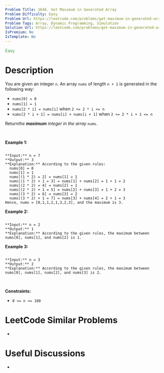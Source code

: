 ```yaml
---
Problem Title: 1646. Get Maximum in Generated Array
Problem Difficulty: Easy
Problem Url: https://leetcode.com/problems/get-maximum-in-generated-array/
Problem Tags: Array, Dynamic Programming, Simulation
Solution Url: https://leetcode.com/problems/get-maximum-in-generated-array/solution/
IsPremium: No
IsTemplate: No
---
```


<span style="color: rgb(67, 160, 71);">Easy</span>

# Description

You are given an integer `n`. An array `nums` of length `n + 1` is generated in the following way:


* `nums[0] = 0`
* `nums[1] = 1`
* `nums[2 * i] = nums[i]` when `2 <= 2 * i <= n`
* `nums[2 * i + 1] = nums[i] + nums[i + 1]` when `2 <= 2 * i + 1 <= n`


Return*the **maximum** integer in the array* `nums`​​​.


 


**Example 1:**



```

**Input:** n = 7
**Output:** 3
**Explanation:** According to the given rules:
  nums[0] = 0
  nums[1] = 1
  nums[(1 * 2) = 2] = nums[1] = 1
  nums[(1 * 2) + 1 = 3] = nums[1] + nums[2] = 1 + 1 = 2
  nums[(2 * 2) = 4] = nums[2] = 1
  nums[(2 * 2) + 1 = 5] = nums[2] + nums[3] = 1 + 2 = 3
  nums[(3 * 2) = 6] = nums[3] = 2
  nums[(3 * 2) + 1 = 7] = nums[3] + nums[4] = 2 + 1 = 3
Hence, nums = [0,1,1,2,1,3,2,3], and the maximum is 3.

```

**Example 2:**



```

**Input:** n = 2
**Output:** 1
**Explanation:** According to the given rules, the maximum between nums[0], nums[1], and nums[2] is 1.

```

**Example 3:**



```

**Input:** n = 3
**Output:** 2
**Explanation:** According to the given rules, the maximum between nums[0], nums[1], nums[2], and nums[3] is 2.

```

 


**Constraints:**


* `0 <= n <= 100`




# LeetCode Similar Problems

- []()

# Useful Discussions

- []()
